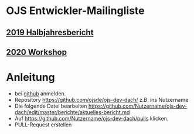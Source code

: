 # OJS Entwickler-Mailingliste

## [2019 Halbjahresbericht](berichte/2019-02.md) 
## [2020 Workshop](ws/2020-ws-de-en.tex) 


# Anleitung
* bei [github](https://github.com/) anmelden.
* Repository https://github.com/ojsde/ojs-dev-dach/  z.B. ins Nutzername
* Die folgende Datei bearbeiten https://github.com/Nutzername/ojs-dev-dach/edit/master/berichte/aktuelles-bericht.md
* Auf https://github.com/Nutzername/ojs-dev-dach/pulls klicken.
* PULL-Request erstellen
